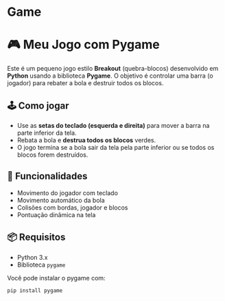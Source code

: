 # Game

# 🎮 Meu Jogo com Pygame

Este é um pequeno jogo estilo **Breakout** (quebra-blocos) desenvolvido em **Python** usando a biblioteca **Pygame**. O objetivo é controlar uma barra (o jogador) para rebater a bola e destruir todos os blocos.

## 🕹️ Como jogar

- Use as **setas do teclado (esquerda e direita)** para mover a barra na parte inferior da tela.
- Rebata a bola e **destrua todos os blocos** verdes.
- O jogo termina se a bola sair da tela pela parte inferior ou se todos os blocos forem destruídos.

## 🧱 Funcionalidades

- Movimento do jogador com teclado
- Movimento automático da bola
- Colisões com bordas, jogador e blocos
- Pontuação dinâmica na tela

## 📦 Requisitos

- Python 3.x
- Biblioteca `pygame`

Você pode instalar o pygame com:

```bash
pip install pygame

